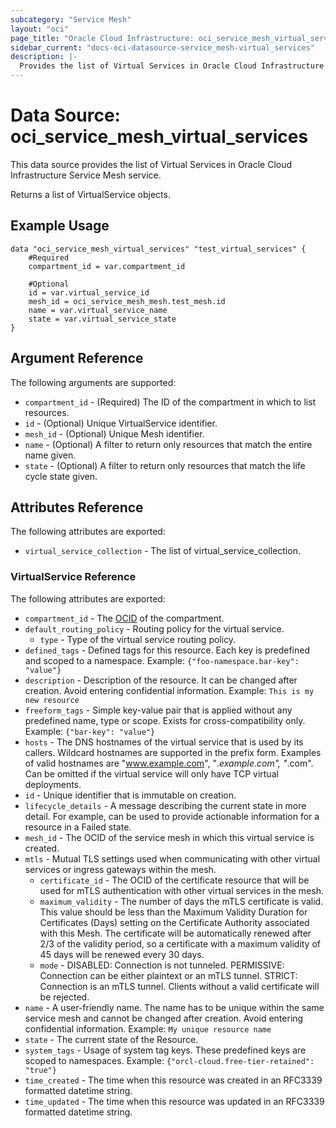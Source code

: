 ```yaml
---
subcategory: "Service Mesh"
layout: "oci"
page_title: "Oracle Cloud Infrastructure: oci_service_mesh_virtual_services"
sidebar_current: "docs-oci-datasource-service_mesh-virtual_services"
description: |-
  Provides the list of Virtual Services in Oracle Cloud Infrastructure Service Mesh service
---
```


# Data Source: oci_service_mesh_virtual_services
This data source provides the list of Virtual Services in Oracle Cloud Infrastructure Service Mesh service.

Returns a list of VirtualService objects.


## Example Usage

```hcl
data "oci_service_mesh_virtual_services" "test_virtual_services" {
	#Required
	compartment_id = var.compartment_id

	#Optional
	id = var.virtual_service_id
	mesh_id = oci_service_mesh_mesh.test_mesh.id
	name = var.virtual_service_name
	state = var.virtual_service_state
}
```

## Argument Reference

The following arguments are supported:

* `compartment_id` - (Required) The ID of the compartment in which to list resources.
* `id` - (Optional) Unique VirtualService identifier.
* `mesh_id` - (Optional) Unique Mesh identifier.
* `name` - (Optional) A filter to return only resources that match the entire name given.
* `state` - (Optional) A filter to return only resources that match the life cycle state given.


## Attributes Reference

The following attributes are exported:

* `virtual_service_collection` - The list of virtual_service_collection.

### VirtualService Reference

The following attributes are exported:

* `compartment_id` - The [OCID](https://docs.cloud.oracle.com/iaas/Content/General/Concepts/identifiers.htm) of the compartment. 
* `default_routing_policy` - Routing policy for the virtual service.
	* `type` - Type of the virtual service routing policy.
* `defined_tags` - Defined tags for this resource. Each key is predefined and scoped to a namespace. Example: `{"foo-namespace.bar-key": "value"}` 
* `description` - Description of the resource. It can be changed after creation. Avoid entering confidential information.  Example: `This is my new resource` 
* `freeform_tags` - Simple key-value pair that is applied without any predefined name, type or scope. Exists for cross-compatibility only. Example: `{"bar-key": "value"}` 
* `hosts` - The DNS hostnames of the virtual service that is used by its callers. Wildcard hostnames are supported in the prefix form. Examples of valid hostnames are "www.example.com", "*.example.com", "*.com". Can be omitted if the virtual service will only have TCP virtual deployments. 
* `id` - Unique identifier that is immutable on creation.
* `lifecycle_details` - A message describing the current state in more detail. For example, can be used to provide actionable information for a resource in a Failed state.
* `mesh_id` - The OCID of the service mesh in which this virtual service is created.
* `mtls` - Mutual TLS settings used when communicating with other virtual services or ingress gateways within the mesh. 
	* `certificate_id` - The OCID of the certificate resource that will be used for mTLS authentication with other virtual services in the mesh. 
	* `maximum_validity` - The number of days the mTLS certificate is valid.  This value should be less than the Maximum Validity Duration  for Certificates (Days) setting on the Certificate Authority associated with this Mesh.  The certificate will be automatically renewed after 2/3 of the validity period, so a certificate with a maximum validity of 45 days will be renewed every 30 days. 
	* `mode` - DISABLED: Connection is not tunneled. PERMISSIVE: Connection can be either plaintext or an mTLS tunnel. STRICT: Connection is an mTLS tunnel.  Clients without a valid certificate will be rejected. 
* `name` - A user-friendly name. The name has to be unique within the same service mesh and cannot be changed after creation. Avoid entering confidential information.  Example: `My unique resource name` 
* `state` - The current state of the Resource.
* `system_tags` - Usage of system tag keys. These predefined keys are scoped to namespaces. Example: `{"orcl-cloud.free-tier-retained": "true"}` 
* `time_created` - The time when this resource was created in an RFC3339 formatted datetime string.
* `time_updated` - The time when this resource was updated in an RFC3339 formatted datetime string.

